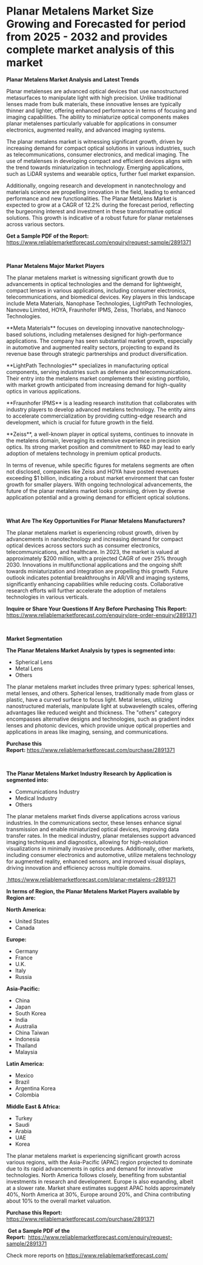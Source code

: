 <p><h1>Planar Metalens Market Size Growing and Forecasted for period from 2025 - 2032 and provides complete market analysis of this market</h1></p><p><strong>Planar Metalens Market Analysis and Latest Trends</strong></p>
<p><p>Planar metalenses are advanced optical devices that use nanostructured metasurfaces to manipulate light with high precision. Unlike traditional lenses made from bulk materials, these innovative lenses are typically thinner and lighter, offering enhanced performance in terms of focusing and imaging capabilities. The ability to miniaturize optical components makes planar metalenses particularly valuable for applications in consumer electronics, augmented reality, and advanced imaging systems.</p><p>The planar metalens market is witnessing significant growth, driven by increasing demand for compact optical solutions in various industries, such as telecommunications, consumer electronics, and medical imaging. The use of metalenses in developing compact and efficient devices aligns with the trend towards miniaturization in technology. Emerging applications, such as LiDAR systems and wearable optics, further fuel market expansion.</p><p>Additionally, ongoing research and development in nanotechnology and materials science are propelling innovation in the field, leading to enhanced performance and new functionalities. The Planar Metalens Market is expected to grow at a CAGR of 12.2% during the forecast period, reflecting the burgeoning interest and investment in these transformative optical solutions. This growth is indicative of a robust future for planar metalenses across various sectors.</p></p>
<p><strong>Get a Sample PDF of the Report:&nbsp;</strong> <a href="https://www.reliablemarketforecast.com/enquiry/request-sample/2891371?utm_campaign=3431&utm_medium=2&utm_source=Github&utm_content=ia&utm_term=14032025&utm_id=planar-metalens">https://www.reliablemarketforecast.com/enquiry/request-sample/2891371</a></p>
<p>&nbsp;</p>
<p><strong>Planar Metalens Major Market Players</strong></p>
<p><p>The planar metalens market is witnessing significant growth due to advancements in optical technologies and the demand for lightweight, compact lenses in various applications, including consumer electronics, telecommunications, and biomedical devices. Key players in this landscape include Meta Materials, Nanophase Technologies, LightPath Technologies, Nanoveu Limited, HOYA, Fraunhofer IPMS, Zeiss, Thorlabs, and Nanoco Technologies.</p><p>**Meta Materials** focuses on developing innovative nanotechnology-based solutions, including metalenses designed for high-performance applications. The company has seen substantial market growth, especially in automotive and augmented reality sectors, projecting to expand its revenue base through strategic partnerships and product diversification.</p><p>**LightPath Technologies** specializes in manufacturing optical components, serving industries such as defense and telecommunications. Their entry into the metalens market complements their existing portfolio, with market growth anticipated from increasing demand for high-quality optics in various applications.</p><p>**Fraunhofer IPMS** is a leading research institution that collaborates with industry players to develop advanced metalens technology. The entity aims to accelerate commercialization by providing cutting-edge research and development, which is crucial for future growth in the field.</p><p>**Zeiss**, a well-known player in optical systems, continues to innovate in the metalens domain, leveraging its extensive experience in precision optics. Its strong market position and commitment to R&D may lead to early adoption of metalens technology in premium optical products.</p><p>In terms of revenue, while specific figures for metalens segments are often not disclosed, companies like Zeiss and HOYA have posted revenues exceeding $1 billion, indicating a robust market environment that can foster growth for smaller players. With ongoing technological advancements, the future of the planar metalens market looks promising, driven by diverse application potential and a growing demand for efficient optical solutions.</p></p>
<p>&nbsp;</p>
<p><strong>What Are The Key Opportunities For Planar Metalens Manufacturers?</strong></p>
<p><p>The planar metalens market is experiencing robust growth, driven by advancements in nanotechnology and increasing demand for compact optical devices across sectors such as consumer electronics, telecommunications, and healthcare. In 2023, the market is valued at approximately $200 million, with a projected CAGR of over 25% through 2030. Innovations in multifunctional applications and the ongoing shift towards miniaturization and integration are propelling this growth. Future outlook indicates potential breakthroughs in AR/VR and imaging systems, significantly enhancing capabilities while reducing costs. Collaborative research efforts will further accelerate the adoption of metalens technologies in various verticals.</p></p>
<p><strong>Inquire or Share Your Questions If Any Before Purchasing This Report:</strong> <a href="https://www.reliablemarketforecast.com/enquiry/pre-order-enquiry/2891371?utm_campaign=3431&utm_medium=2&utm_source=Github&utm_content=ia&utm_term=14032025&utm_id=planar-metalens">https://www.reliablemarketforecast.com/enquiry/pre-order-enquiry/2891371</a></p>
<p>&nbsp;</p>
<p><strong>Market Segmentation</strong></p>
<p><strong>The Planar Metalens Market Analysis by types is segmented into:</strong></p>
<p><ul><li>Spherical Lens</li><li>Metal Lens</li><li>Others</li></ul></p>
<p><p>The planar metalens market includes three primary types: spherical lenses, metal lenses, and others. Spherical lenses, traditionally made from glass or plastic, have a curved surface to focus light. Metal lenses, utilizing nanostructured materials, manipulate light at subwavelength scales, offering advantages like reduced weight and thickness. The "others" category encompasses alternative designs and technologies, such as gradient index lenses and photonic devices, which provide unique optical properties and applications in areas like imaging, sensing, and communications.</p></p>
<p><strong>Purchase this Report:&nbsp;</strong><a href="https://www.reliablemarketforecast.com/purchase/2891371?utm_campaign=3431&utm_medium=2&utm_source=Github&utm_content=ia&utm_term=14032025&utm_id=planar-metalens">https://www.reliablemarketforecast.com/purchase/2891371</a></p>
<p>&nbsp;</p>
<p><strong>The Planar Metalens Market Industry Research by Application is segmented into:</strong></p>
<p><ul><li>Communications Industry</li><li>Medical Industry</li><li>Others</li></ul></p>
<p><p>The planar metalens market finds diverse applications across various industries. In the communications sector, these lenses enhance signal transmission and enable miniaturized optical devices, improving data transfer rates. In the medical industry, planar metalenses support advanced imaging techniques and diagnostics, allowing for high-resolution visualizations in minimally invasive procedures. Additionally, other markets, including consumer electronics and automotive, utilize metalens technology for augmented reality, enhanced sensors, and improved visual displays, driving innovation and efficiency across multiple domains.</p></p>
<p><a href="https://www.reliablemarketforecast.com/planar-metalens-r2891371?utm_campaign=3431&utm_medium=2&utm_source=Github&utm_content=ia&utm_term=14032025&utm_id=planar-metalens">&nbsp;https://www.reliablemarketforecast.com/planar-metalens-r2891371</a></p>
<p><strong>In terms of Region, the Planar Metalens Market Players available by Region are:</strong></p>
<p>
    <p> <strong> North America: </strong>
        <ul>
            <li>United States</li>
            <li>Canada</li>
        </ul>
        </p> 
    <p> <strong> Europe: </strong>
        <ul>
            <li>Germany</li>
            <li>France</li>
            <li>U.K.</li>
            <li>Italy</li>
            <li>Russia</li>
        </ul>
        </p> 
    <p> <strong> Asia-Pacific: </strong>
        <ul>
            <li>China</li>
            <li>Japan</li>
            <li>South Korea</li>
            <li>India</li>
            <li>Australia</li>
            <li>China Taiwan</li>
            <li>Indonesia</li>
            <li>Thailand</li>
            <li>Malaysia</li>
        </ul>
        </p> 
    <p> <strong> Latin America: </strong>
        <ul>
            <li>Mexico</li>
            <li>Brazil</li>
            <li>Argentina Korea</li>
            <li>Colombia</li>
        </ul>
        </p> 
    <p> <strong> Middle East & Africa: </strong>
        <ul>
            <li>Turkey</li>
            <li>Saudi</li>
            <li>Arabia</li>
            <li>UAE</li>
            <li>Korea</li>
        </ul>
    </p>
    </p>
<p><p>The planar metalens market is experiencing significant growth across various regions, with the Asia-Pacific (APAC) region projected to dominate due to its rapid advancements in optics and demand for innovative technologies. North America follows closely, benefiting from substantial investments in research and development. Europe is also expanding, albeit at a slower rate. Market share estimates suggest APAC holds approximately 40%, North America at 30%, Europe around 20%, and China contributing about 10% to the overall market valuation.</p></p>
<p><strong>Purchase this Report: </strong><a href="https://www.reliablemarketforecast.com/purchase/2891371?utm_campaign=3431&utm_medium=2&utm_source=Github&utm_content=ia&utm_term=14032025&utm_id=planar-metalens">https://www.reliablemarketforecast.com/purchase/2891371</a></p>
<p>&nbsp;<strong>Get a Sample PDF of the Report:&nbsp;&nbsp;</strong><a href="https://www.reliablemarketforecast.com/enquiry/request-sample/2891371?utm_campaign=3431&utm_medium=2&utm_source=Github&utm_content=ia&utm_term=14032025&utm_id=planar-metalens">https://www.reliablemarketforecast.com/enquiry/request-sample/2891371</a></p>
<p><strong></strong></p>
<p>Check more reports on <a href="https://www.reliablemarketforecast.com/?utm_campaign=3431&utm_medium=2&utm_source=Github&utm_content=ia&utm_term=14032025&utm_id=planar-metalens">https://www.reliablemarketforecast.com/</a></p>